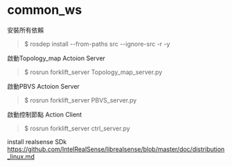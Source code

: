 # common_ws

安裝所有依賴

> $ rosdep install --from-paths src --ignore-src -r -y

啟動Topology_map Actoion Server

> $ rosrun forklift_server Topology_map_server.py

啟動PBVS Actoion Server

> $ rosrun forklift_server PBVS_server.py

啟動控制節點 Action Client

> $ rosrun forklift_server ctrl_server.py


install realsense SDk
https://github.com/IntelRealSense/librealsense/blob/master/doc/distribution_linux.md
